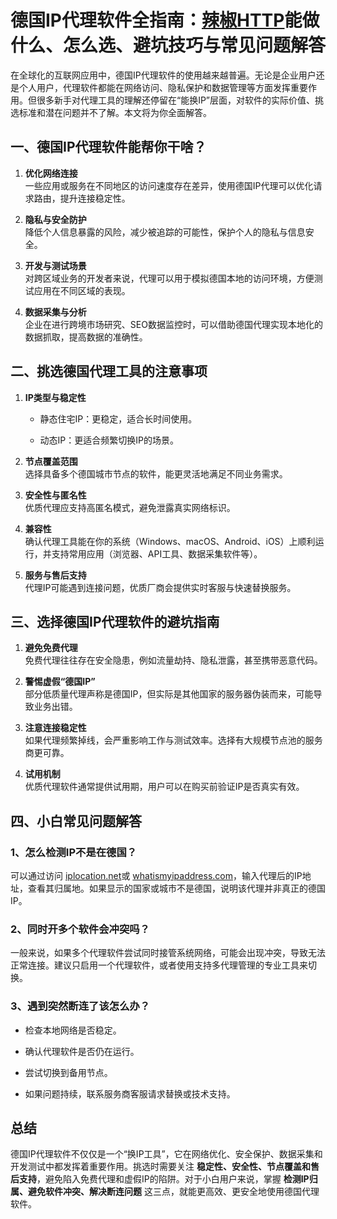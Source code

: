 # 德国IP代理软件全指南：<a href="https://lajiaohttp.com/?kwd=zz-gitub" target="_blank">辣椒HTTP</a>能做什么、怎么选、避坑技巧与常见问题解答

在全球化的互联网应用中，德国IP代理软件的使用越来越普遍。无论是企业用户还是个人用户，代理软件都能在网络访问、隐私保护和数据管理等方面发挥重要作用。但很多新手对代理工具的理解还停留在“能换IP”层面，对软件的实际价值、挑选标准和潜在问题并不了解。本文将为你全面解答。

## 一、德国IP代理软件能帮你干啥？

1.  **优化网络连接**  
    一些应用或服务在不同地区的访问速度存在差异，使用德国IP代理可以优化请求路由，提升连接稳定性。
    
2.  **隐私与安全防护**  
    降低个人信息暴露的风险，减少被追踪的可能性，保护个人的隐私与信息安全。
    
3.  **开发与测试场景**  
    对跨区域业务的开发者来说，代理可以用于模拟德国本地的访问环境，方便测试应用在不同区域的表现。
    
4.  **数据采集与分析**  
    企业在进行跨境市场研究、SEO数据监控时，可以借助德国代理实现本地化的数据抓取，提高数据的准确性。
    

## 二、挑选德国代理工具的注意事项

1.  **IP类型与稳定性**
    
    *   静态住宅IP：更稳定，适合长时间使用。
        
    *   动态IP：更适合频繁切换IP的场景。
        
2.  **节点覆盖范围**  
    选择具备多个德国城市节点的软件，能更灵活地满足不同业务需求。
    
3.  **安全性与匿名性**  
    优质代理应支持高匿名模式，避免泄露真实网络标识。
    
4.  **兼容性**  
    确认代理工具能在你的系统（Windows、macOS、Android、iOS）上顺利运行，并支持常用应用（浏览器、API工具、数据采集软件等）。
    
5.  **服务与售后支持**  
    代理IP可能遇到连接问题，优质厂商会提供实时客服与快速替换服务。
    

## 三、选择德国IP代理软件的避坑指南

1.  **避免免费代理**  
    免费代理往往存在安全隐患，例如流量劫持、隐私泄露，甚至携带恶意代码。
    
2.  **警惕虚假“德国IP”**  
    部分低质量代理声称是德国IP，但实际是其他国家的服务器伪装而来，可能导致业务出错。
    
3.  **注意连接稳定性**  
    如果代理频繁掉线，会严重影响工作与测试效率。选择有大规模节点池的服务商更可靠。
    
4.  **试用机制**  
    优质代理软件通常提供试用期，用户可以在购买前验证IP是否真实有效。
    

## 四、小白常见问题解答

### 1、怎么检测IP不是在德国？

可以通过访问 [iplocation.net](https://www.iplocation.net/)或 [whatismyipaddress.com](https://whatismyipaddress.com/)，输入代理后的IP地址，查看其归属地。如果显示的国家或城市不是德国，说明该代理并非真正的德国IP。

### 2、同时开多个软件会冲突吗？

一般来说，如果多个代理软件尝试同时接管系统网络，可能会出现冲突，导致无法正常连接。建议只启用一个代理软件，或者使用支持多代理管理的专业工具来切换。

### 3、遇到突然断连了该怎么办？

*   检查本地网络是否稳定。
    
*   确认代理软件是否仍在运行。
    
*   尝试切换到备用节点。
    
*   如果问题持续，联系服务商客服请求替换或技术支持。
    

## 总结

德国IP代理软件不仅仅是一个“换IP工具”，它在网络优化、安全保护、数据采集和开发测试中都发挥着重要作用。挑选时需要关注 **稳定性、安全性、节点覆盖和售后支持**，避免陷入免费代理和虚假IP的陷阱。对于小白用户来说，掌握 **检测IP归属、避免软件冲突、解决断连问题** 这三点，就能更高效、更安全地使用德国代理软件。

